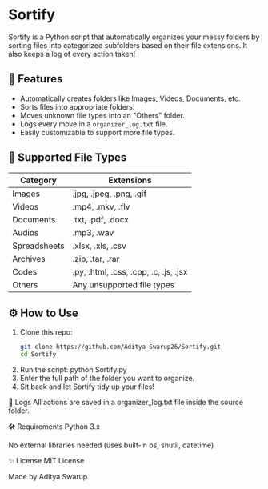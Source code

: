 # Sortify

Sortify is a Python script that automatically organizes your messy folders by sorting files into categorized subfolders based on their file extensions. It also keeps a log of every action taken!

## 🚀 Features

- Automatically creates folders like Images, Videos, Documents, etc.
- Sorts files into appropriate folders.
- Moves unknown file types into an "Others" folder.
- Logs every move in a `organizer_log.txt` file.
- Easily customizable to support more file types.

## 📁 Supported File Types

| Category      | Extensions                                     |
|---------------|------------------------------------------------|
| Images        | .jpg, .jpeg, .png, .gif                        |
| Videos        | .mp4, .mkv, .flv                               |
| Documents     | .txt, .pdf, .docx                              |
| Audios        | .mp3, .wav                                     |
| Spreadsheets  | .xlsx, .xls, .csv                              |
| Archives      | .zip, .tar, .rar                               |
| Codes         | .py, .html, .css, .cpp, .c, .js, .jsx          |
| Others        | Any unsupported file types                     |

## ⚙️ How to Use

1. Clone this repo:
   ```bash
   git clone https://github.com/Aditya-Swarup26/Sortify.git
   cd Sortify
2. Run the script:
    python Sortify.py
3. Enter the full path of the folder you want to organize.
4. Sit back and let Sortify tidy up your files!

📝 Logs
All actions are saved in a organizer_log.txt file inside the source folder.

🛠️ Requirements
Python 3.x

No external libraries needed (uses built-in os, shutil, datetime)

✨ License
MIT License

Made  by Aditya Swarup
